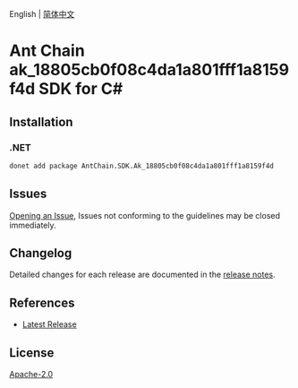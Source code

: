 English | [简体中文](README-CN.md)

# Ant Chain ak_18805cb0f08c4da1a801fff1a8159f4d SDK for C#

## Installation

### .NET

```bash
donet add package AntChain.SDK.Ak_18805cb0f08c4da1a801fff1a8159f4d
```

## Issues

[Opening an Issue](https://github.com/alipay/antchain-openapi-prod-sdk/issues/new), Issues not conforming to the guidelines may be closed immediately.

## Changelog

Detailed changes for each release are documented in the [release notes](./ChangeLog.md).

## References

* [Latest Release](https://github.com/alipay/antchain-openapi-prod-sdk/)

## License

[Apache-2.0](http://www.apache.org/licenses/LICENSE-2.0)
